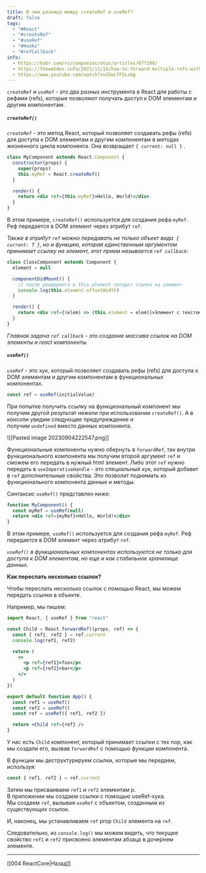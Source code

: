 ```yaml
---
title: В чем разница между createRef и useRef?
draft: false
tags:
  - "#React"
  - "#createRef"
  - "#useRef"
  - "#Hooks"
  - "#refCallback"
info:
  - https://habr.com/ru/companies/otus/articles/677208/
  - https://thewebdev.info/2021/11/14/how-to-forward-multiple-refs-with-react/
  - https://www.youtube.com/watch?v=2GwcfFSLxbg
---
```

`createRef` и `useRef` - это два разных инструмента в React для работы с рефами (refs), которые позволяют получать доступ к DOM элементам и другим компонентам.

##### **`createRef()`**

*`createRef`* - это метод React, который позволяет создавать рефы (refs) для доступа к DOM элементам и другим компонентам в методах жизненного цикла компонента. Она возвращает `{ current: null }` .

```jsx
class MyComponent extends React.Component {
  constructor(props) {
    super(props)
    this.myRef = React.createRef()
  }

  render() {
    return <div ref={this.myRef}>Hello, World!</div>
  }
}
```

В этом примере, `createRef()` используется для создания рефа `myRef`. Реф передается в DOM элемент через атрибут `ref`.

_Также в атрибут `ref` можно передавать не только объект вида 
`{ current: T }`, но и функцию, которая единственным аргументом принимает ссылку на элемент, этот прием называется `ref callback`:_

```jsx
class ClassComponent extends Component {
  element = null

  componentDidMount() {
    // после рендеринга в this.element попадет ссылка на элемент
    console.log(this.element.offsetWidth)
  }

  render() {
    return <div ref={(elem) => (this.element = elem)}>Элемент с текстом</div>
  }
}
```

_Главная задача `ref callback` - это создание массива ссылок на DOM элементы и react компоненты._

##### **`useRef()`**

*`useRef`* - это хук, который позволяет создавать рефы (refs) для доступа к DOM элементам и другим компонентам в функциональных компонентах.

```jsx
const ref = useRef(initialValue)
```

При попытке получить ссылку на функциональный компонент мы получим другой результат нежели при использовании `createRef()`. А в консоли увидим следующее предупреждение и получим `undefined` вместо данных компонента.

![[Pasted image 20230904222547.png]]

Функциональные компоненты нужно обернуть в `forwardRef`, так внутри функционального компонента мы получим второй аргумент `ref` и сможем его передать в нужный html элемент. Либо этот `ref` нужно передать в `useImperativeHandle` - это специальный хук, который добавит в `ref` дополнительные свойства. Это позволит поднимать из функционального компонента данные и методы.

Синтаксис `useRef()` представлен ниже:

```jsx
function MyComponent() {
  const myRef = useRef(null)
  return <div ref={myRef}>Hello, World!</div>
}
```

В этом примере, `useRef()` используется для создания рефа `myRef`. Реф передается в DOM элемент через атрибут `ref`.

_`useRef()` в функциональных компонентах используются не только для доступа к DOM элементам, но еще и как стабильное хранилище данных._

**Как переслать несколько ссылок?**

Чтобы переслать несколько ссылок с помощью React, мы можем передать ссылки в объекте.

Например, мы пишем:

```jsx
import React, { useRef } from "react"

const Child = React.forwardRef((props, ref) => {
  const { ref1, ref2 } = ref.current
  console.log(ref1, ref2)

  return (
    <>
      <p ref={ref1}>foo</p>
      <p ref={ref2}>bar</p>
    </>
  )
})

export default function App() {
  const ref1 = useRef()
  const ref2 = useRef()
  const ref = useRef({ ref1, ref2 })

  return <Child ref={ref} />
}
```

У нас есть `Child` компонент, который принимает ссылки с тех пор, как мы создали его, вызвав `forwardRef` с помощью функции компонента.

В функции мы деструктурируем ссылки, которые мы передаем, используя:

```jsx
const { ref1, ref2 } = ref.current
```

Затем мы присваиваем `ref1` и `ref2` элементам p.  
В приложении мы создаем ссылки с помощью useRef-хука.  
Мы создаем `ref`, вызывая `useRef` с объектом, созданным из существующих ссылок.

И, наконец, мы устанавливаем `ref` prop `Child` элемента на `ref`.

Следовательно, из `console.log()` мы можем видеть, что текущее свойство `ref1` и `ref2` присвоено элементам абзаца в дочернем элементе.


---

[[004 ReactCore|Назад]]